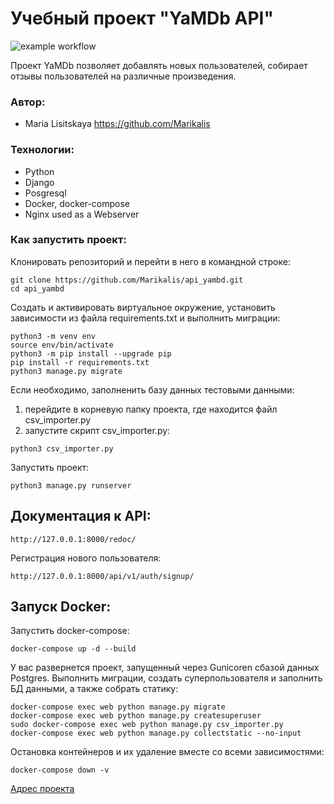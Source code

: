 # Учебный проект "YaMDb API"

![ example workflow ](https://github.com/Marikalis/yamdb_final/actions/workflows/yamdb_workflow.yml/badge.svg)

Проект YaMDb позволяет добавлять новых пользователей,
собирает отзывы пользователей на различные произведения.

### Автор:
- Maria Lisitskaya https://github.com/Marikalis

### Технологии:
- Python
- Django
- Posgresql
- Docker, docker-compose
- Nginx used as a Webserver

### Как запустить проект:

Клонировать репозиторий и перейти в него в командной строке:

```
git clone https://github.com/Marikalis/api_yambd.git
cd api_yambd
```

Cоздать и активировать виртуальное окружение, установить зависимости из файла requirements.txt и выполнить миграции:

```
python3 -m venv env
source env/bin/activate
python3 -m pip install --upgrade pip
pip install -r requirements.txt
python3 manage.py migrate
```

Если необходимо, заполненить базу данных тестовыми данными:

1. перейдите в корневую папку проекта, где находится файл csv_importer.py
2. запустите скрипт csv_importer.py:
```
python3 csv_importer.py
```

Запустить проект:

```
python3 manage.py runserver
```

## Документация к API:

```
http://127.0.0.1:8000/redoc/
```

Регистрация нового пользователя:

```
http://127.0.0.1:8000/api/v1/auth/signup/
```

## Запуск Docker:

Запуcтить docker-compose:

```
docker-compose up -d --build
```

У вас развернется проект, запущенный через Gunicoren сбазой данных Postgres.
Выполнить миграции, создать суперпользователя и заполнить БД данными, а также собрать статику:

```
docker-compose exec web python manage.py migrate
docker-compose exec web python manage.py createsuperuser
sudo docker-compose exec web python manage.py csv_importer.py
docker-compose exec web python manage.py collectstatic --no-input
```

Остановка контейнеров и их удаление вместе со всеми зависимостями:

```
docker-compose down -v 
```

[Адрес проекта](http://62.84.120.222/)
